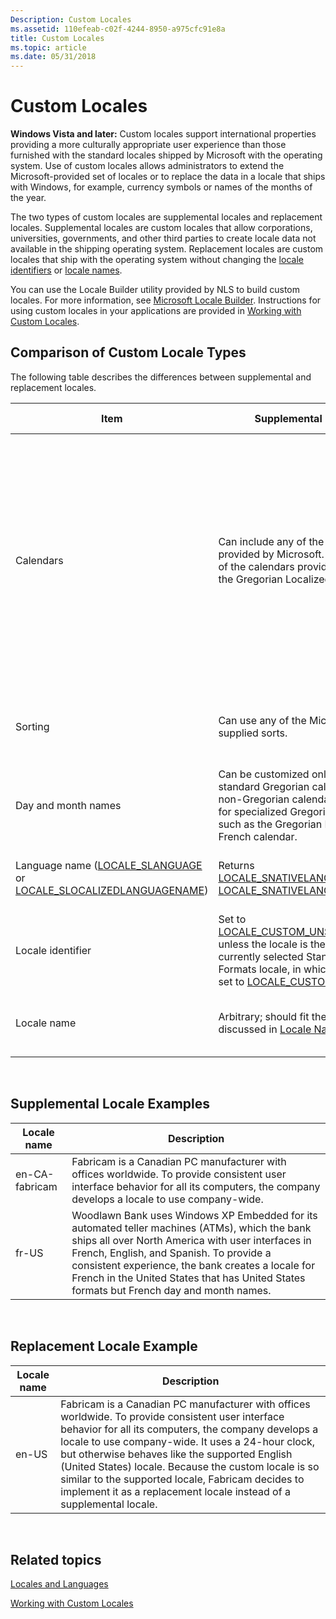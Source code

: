 ```yaml
---
Description: Custom Locales
ms.assetid: 110efeab-c02f-4244-8950-a975cfc91e8a
title: Custom Locales
ms.topic: article
ms.date: 05/31/2018
---
```


# Custom Locales

**Windows Vista and later:** Custom locales support international properties providing a more culturally appropriate user experience than those furnished with the standard locales shipped by Microsoft with the operating system. Use of custom locales allows administrators to extend the Microsoft-provided set of locales or to replace the data in a locale that ships with Windows, for example, currency symbols or names of the months of the year.

The two types of custom locales are supplemental locales and replacement locales. Supplemental locales are custom locales that allow corporations, universities, governments, and other third parties to create locale data not available in the shipping operating system. Replacement locales are custom locales that ship with the operating system without changing the [locale identifiers](locale-identifiers.md) or [locale names](locale-names.md).

You can use the Locale Builder utility provided by NLS to build custom locales. For more information, see [Microsoft Locale Builder](https://www.microsoft.com/download/details.aspx?id=41158). Instructions for using custom locales in your applications are provided in [Working with Custom Locales](working-with-custom-locales.md).

## Comparison of Custom Locale Types

The following table describes the differences between supplemental and replacement locales.



| Item                                                                                                                           | Supplemental locale                                                                                                                                                                                                                   | Replacement locale                                                                                                                                                                                                    |
|--------------------------------------------------------------------------------------------------------------------------------|---------------------------------------------------------------------------------------------------------------------------------------------------------------------------------------------------------------------------------------|-----------------------------------------------------------------------------------------------------------------------------------------------------------------------------------------------------------------------|
| Calendars                                                                                                                      | Can include any of the calendars provided by Microsoft. At least one of the calendars provided must be the Gregorian Localized calendar.                                                                                              | Can include any of the calendars provided by Microsoft. At least one of the calendars provided must be the Gregorian Localized calendar, and the collection must include the default calendar of the replaced locale. |
| Sorting                                                                                                                        | Can use any of the Microsoft-supplied sorts.                                                                                                                                                                                          | Retains the sorting behavior of the locale being replaced.                                                                                                                                                            |
| Day and month names                                                                                                            | Can be customized only for the standard Gregorian calendar, not for non-Gregorian calendars and not for specialized Gregorian calendars, such as the Gregorian Middle East French calendar.                                           | Same as for supplemental locale.                                                                                                                                                                                      |
| Language name ([LOCALE\_SLANGUAGE](locale-slanguage.md) or [LOCALE\_SLOCALIZEDLANGUAGENAME](locale-slocalized-constants.md)) | Returns [LOCALE\_SNATIVELANGNAME](locale-snative-constants.md) or [LOCALE\_SNATIVELANGUAGENAME](locale-snative-constants.md).                                                                                                       | Keeps the language name of the locale being replaced.                                                                                                                                                                 |
| Locale identifier                                                                                                              | Set to [LOCALE\_CUSTOM\_UNSPECIFIED](locale-custom-constants.md) unless the locale is the user's currently selected Standards and Formats locale, in which case it is set to [LOCALE\_CUSTOM\_DEFAULT](locale-custom-constants.md). | Keeps the locale identifier of the locale being replaced.                                                                                                                                                             |
| Locale name                                                                                                                    | Arbitrary; should fit the pattern discussed in [Locale Names](locale-names.md).                                                                                                                                                      | Keeps the locale name of the locale being replaced.                                                                                                                                                                   |



 

## Supplemental Locale Examples



| Locale name    | Description                                                                                                                                                                                                                                                                                                                                     |
|----------------|-------------------------------------------------------------------------------------------------------------------------------------------------------------------------------------------------------------------------------------------------------------------------------------------------------------------------------------------------|
| en-CA-fabricam | Fabricam is a Canadian PC manufacturer with offices worldwide. To provide consistent user interface behavior for all its computers, the company develops a locale to use company-wide.                                                                                                                                                          |
| fr-US          | Woodlawn Bank uses Windows XP Embedded for its automated teller machines (ATMs), which the bank ships all over North America with user interfaces in French, English, and Spanish. To provide a consistent experience, the bank creates a locale for French in the United States that has United States formats but French day and month names. |



 

## Replacement Locale Example



| Locale name | Description                                                                                                                                                                                                                                                                                                                                                                                                                                          |
|-------------|------------------------------------------------------------------------------------------------------------------------------------------------------------------------------------------------------------------------------------------------------------------------------------------------------------------------------------------------------------------------------------------------------------------------------------------------------|
| en-US       | Fabricam is a Canadian PC manufacturer with offices worldwide. To provide consistent user interface behavior for all its computers, the company develops a locale to use company-wide. It uses a 24-hour clock, but otherwise behaves like the supported English (United States) locale. Because the custom locale is so similar to the supported locale, Fabricam decides to implement it as a replacement locale instead of a supplemental locale. |



 

## Related topics

<dl> <dt>

[Locales and Languages](locales-and-languages.md)
</dt> <dt>

[Working with Custom Locales](working-with-custom-locales.md)
</dt> </dl>

 

 



